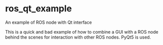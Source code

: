 # ros_qt_example
An example of ROS node with Qt interface

This is a quick and bad example of how to combine a GUI with a ROS node behind the scenes for interaction with other ROS nodes. PyQt5 is used.
